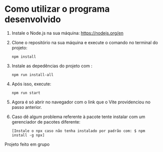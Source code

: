 # Como utilizar o programa desenvolvido

1. Instale o Node.js na sua máquina: https://nodejs.org/en
2. Clone o repositório na sua máquina e execute o comando no terminal do projeto:
   ```
   npm install
   ```
3. Instale as depedências do projeto com : 
   ```
   npm run install-all
   ```
4. Após isso, execute:
   ```
   npm run start
   ```
5. Agora é só abrir no navegador com o link que o Vite providenciou no passo anterior.

6. Caso dê algum problema referente à pacote tente instalar com um gerenciador de pacotes diferente:
   ```
   [Instale o npx caso não tenha instalado por padrão com: $ npm install -g npx]
   ```

Projeto feito em grupo